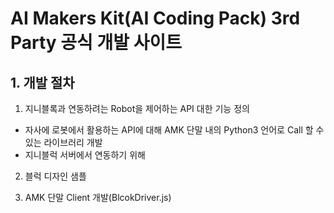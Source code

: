 # AI Makers Kit(AI Coding Pack) 3rd Party 공식 개발 사이트

## 1. 개발 절차
1) 지니블록과 연동하려는 Robot을 제어하는 API 대한 기능 정의
- 자사에 로봇에서 활용하는 API에 대해 AMK 단말 내의 Python3 언어로 Call 할 수 있는 라이브러리 개발
- 지니블럭 서버에서 연동하기 위해

2) 블럭 디자인 샘플

3) AMK 단말 Client 개발(BlcokDriver.js)
